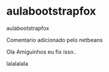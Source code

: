 # aulabootstrapfox
aulabootstrapfox


Comentario adicionado pelo netbeans


Ola Amiguinhos eu fix isso..

<la>lalalalala</la>
